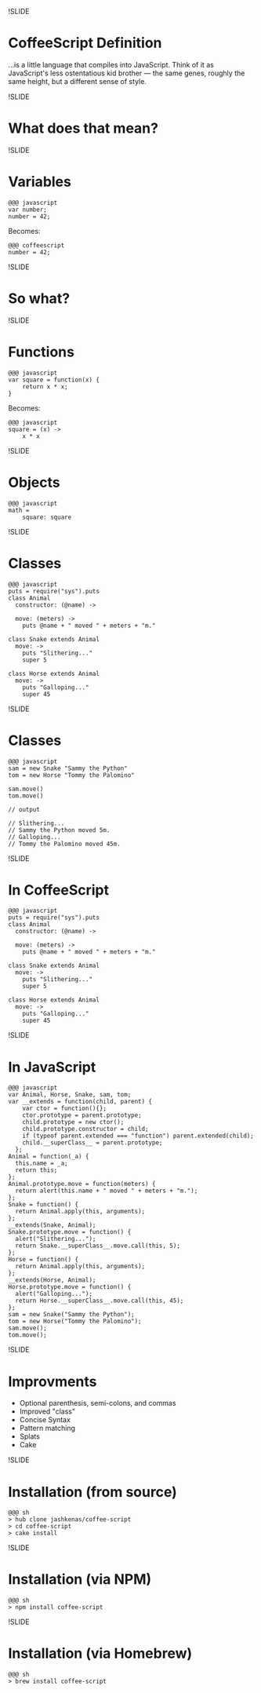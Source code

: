 !SLIDE 

# CoffeeScript Definition

…is a little language that compiles into JavaScript. Think of it as
JavaScript's less ostentatious kid brother — the same genes, roughly the same
height, but a different sense of style.

!SLIDE
# What does that mean?

!SLIDE
# Variables

    @@@ javascript
    var number;
    number = 42;

Becomes:

    @@@ coffeescript
    number = 42;

!SLIDE
# So what?

!SLIDE
# Functions

    @@@ javascript
    var square = function(x) {
        return x * x;
    }

Becomes:

    @@@ javascript
    square = (x) ->
        x * x

!SLIDE
# Objects
    @@@ javascript
    math =
        square: square

!SLIDE
# Classes
    @@@ javascript
    puts = require("sys").puts
    class Animal
      constructor: (@name) ->

      move: (meters) ->
        puts @name + " moved " + meters + "m."

    class Snake extends Animal
      move: ->
        puts "Slithering..."
        super 5

    class Horse extends Animal
      move: ->
        puts "Galloping..."
        super 45

!SLIDE
# Classes

    @@@ javascript
    sam = new Snake "Sammy the Python"
    tom = new Horse "Tommy the Palomino"

    sam.move()
    tom.move()
    
    // output

    // Slithering...
    // Sammy the Python moved 5m.
    // Galloping...
    // Tommy the Palomino moved 45m.


!SLIDE
# In CoffeeScript
    @@@ javascript
    puts = require("sys").puts
    class Animal
      constructor: (@name) ->

      move: (meters) ->
        puts @name + " moved " + meters + "m."

    class Snake extends Animal
      move: ->
        puts "Slithering..."
        super 5

    class Horse extends Animal
      move: ->
        puts "Galloping..."
        super 45

!SLIDE
# In JavaScript

    @@@ javascript
    var Animal, Horse, Snake, sam, tom;
    var __extends = function(child, parent) {
        var ctor = function(){};
        ctor.prototype = parent.prototype;
        child.prototype = new ctor();
        child.prototype.constructor = child;
        if (typeof parent.extended === "function") parent.extended(child);
        child.__superClass__ = parent.prototype;
      };
    Animal = function(_a) {
      this.name = _a;
      return this;
    };
    Animal.prototype.move = function(meters) {
      return alert(this.name + " moved " + meters + "m.");
    };
    Snake = function() {
      return Animal.apply(this, arguments);
    };
    __extends(Snake, Animal);
    Snake.prototype.move = function() {
      alert("Slithering...");
      return Snake.__superClass__.move.call(this, 5);
    };
    Horse = function() {
      return Animal.apply(this, arguments);
    };
    __extends(Horse, Animal);
    Horse.prototype.move = function() {
      alert("Galloping...");
      return Horse.__superClass__.move.call(this, 45);
    };
    sam = new Snake("Sammy the Python");
    tom = new Horse("Tommy the Palomino");
    sam.move();
    tom.move();



!SLIDE
# Improvments

* Optional parenthesis, semi-colons, and commas
* Improved "class"
* Concise Syntax
* Pattern matching
* Splats
* Cake

!SLIDE
# Installation (from source)

    @@@ sh
    > hub clone jashkenas/coffee-script
    > cd coffee-script
    > cake install

!SLIDE
# Installation (via NPM)

    @@@ sh
    > npm install coffee-script

!SLIDE
# Installation (via Homebrew)

    @@@ sh
    > brew install coffee-script

